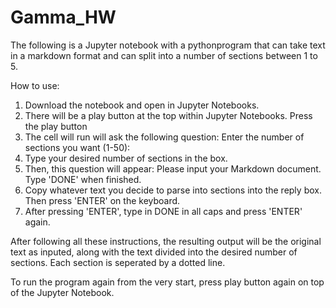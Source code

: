 # Gamma_HW

The following is a Jupyter notebook with a pythonprogram that can take text in a markdown format and can split into a number of sections between 1 to 5.

How to use:
1. Download the notebook and open in Jupyter Notebooks.
2. There will be a play button at the top within Jupyter Notebooks. Press the play button
3. The cell will run will ask the following question: Enter the number of sections you want (1-50):
4. Type your desired number of sections in the box.
5. Then, this question will appear: Please input your Markdown document. Type 'DONE' when finished.
6. Copy whatever text you decide to parse into sections into the reply box. Then press 'ENTER' on the keyboard.
7. After pressing 'ENTER', type in DONE in all caps and press 'ENTER' again.

After following all these instructions, the resulting output will be the original text as inputed, along with the text divided into the desired number of sections. Each section is seperated by a dotted line. 

To run the program again from the very start, press play button again on top of the Jupyter Notebook.
